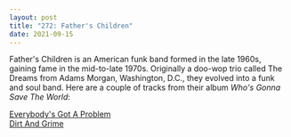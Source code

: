 ```yaml
---
layout: post
title: "272: Father's Children"
date: 2021-09-15
---
```


Father's Children is an American funk band formed in the late 1960s, gaining fame in the mid-to-late 1970s. Originally a doo-wop trio called The Dreams from Adams Morgan, Washington, D.C., they evolved into a funk and soul band. Here are a couple of tracks from their album *Who's Gonna Save The World*:

[Everybody's Got A Problem](https://youtu.be/JK2QsUPDF3k)  
[Dirt And Grime](https://youtu.be/A9gzatbZcQI)
